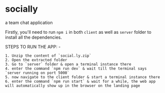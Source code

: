 # socially
a team chat application

Firstly, you'll need to run `npm i` in both `client` as well as `server` folder to install all the dependencies.

STEPS TO RUN THE APP: -

	1. Unzip the content of `social.ly.zip`
	2. Open the extracted folder
	3. Go to `server` folder & open a terminal instance there
	4. enter the command `npm run dev` & wait till the terminal says `server running on port 5000`
	5. now navigate to the client folder & start a terminal instance there
	6. enter the command `npm run start` & wait for a while, the web app will automatically show up in the browser on the landing page